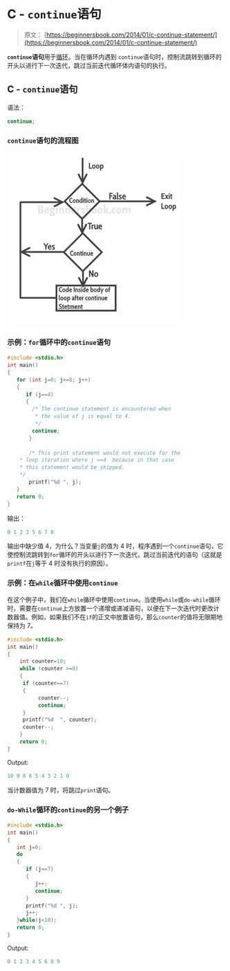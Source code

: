 # C - `continue`语句

> 原文： [https://beginnersbook.com/2014/01/c-continue-statement/](https://beginnersbook.com/2014/01/c-continue-statement/)

**`continue`语句**用于[循环](https://beginnersbook.com/2014/01/c-loops-examples/)。当在循环内遇到 `continue`语句时，控制流跳转到循环的开头以进行下一次迭代，跳过当前迭代循环体内语句的执行。

## C - `continue`语句

语法：

```c
continue;
```

### `continue`语句的流程图

![C Continue Statement](img/ad995c04efb96f25cb805473c4d08b18.jpg)

### 示例：`for`循环中的`continue`语句

```c
#include <stdio.h>
int main()
{
   for (int j=0; j<=8; j++)
   {
      if (j==4)
      {
	    /* The continue statement is encountered when
	     * the value of j is equal to 4.
	     */
	    continue;
       }

       /* This print statement would not execute for the
	* loop iteration where j ==4  because in that case
	* this statement would be skipped.
	*/
       printf("%d ", j);
   }
   return 0;
}

```

输出：

```c
0 1 2 3 5 6 7 8
```

输出中缺少值 4，为什么？当变量`j`的值为 4 时，程序遇到一个`continue`语句，它使控制流跳转到`for`循环的开头以进行下一次迭代，跳过当前迭代的语句（这就是`printf`在`j`等于 4 时没有执行的原因）。

### 示例：在`while`循环中使用`continue`

在这个例子中，我们在`while`循环中使用`continue`。当使用`while`或`do-while`循环时，需要在`continue`上方放置一个递增或递减语句，以便在下一次迭代时更改计数器值。例如，如果我们不在`if`的正文中放置语句，那么`counter`的值将无限期地保持为 7。

```c
#include <stdio.h>
int main()
{
    int counter=10;
    while (counter >=0)
    {
	 if (counter==7)
	 {
	      counter--;
	      continue;
	 }
	 printf("%d  ", counter);
	 counter--;
    }
    return 0;
}

```

Output:

```c
10 9 8 6 5 4 3 2 1 0
```

当计数器值为 7 时，将跳过`print`语句。

### `do-While`循环的`continue`的另一个例子

```c
#include <stdio.h>
int main()
{
   int j=0;
   do
   {
      if (j==7)
      {
         j++;
         continue;
      }
      printf("%d ", j);
      j++;
   }while(j<10);
   return 0;
}

```

Output:

```c
0 1 2 3 4 5 6 8 9
```